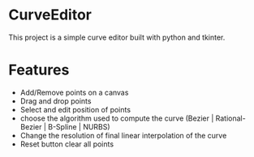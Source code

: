 # CurveEditor

This project is a simple curve editor built with python and tkinter.

# Features
- Add/Remove points on a canvas
- Drag and drop points
- Select and edit position of points
- choose the algorithm used to compute the curve (Bezier | Rational-Bezier | B-Spline | NURBS)
- Change the resolution of final linear interpolation of the curve
- Reset button clear all points
